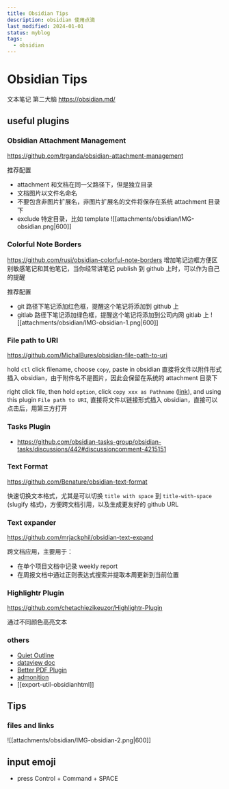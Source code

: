```yaml
---
title: Obsidian Tips
description: obsidian 使用点滴
last_modified: 2024-01-01
status: myblog
tags:
  - obsidian
---
```


# Obsidian Tips
文本笔记 第二大脑
https://obsidian.md/



## useful plugins
### Obsidian Attachment Management
https://github.com/trganda/obsidian-attachment-management

推荐配置
- attachment 和文档在同一父路径下，但是独立目录
- 文档图片以文件名命名
- 不要包含非图片扩展名，非图片扩展名的文件将保存在系统 attachment 目录下
- exclude 特定目录，比如 template
![[attachments/obsidian/IMG-obsidian.png|600]]

### Colorful Note Borders
https://github.com/rusi/obsidian-colorful-note-borders
增加笔记边框方便区别敏感笔记和其他笔记，当你经常讲笔记 publish 到 github 上时，可以作为自己的提醒

推荐配置
- git 路径下笔记添加红色框，提醒这个笔记将添加到 github 上
- gitlab 路径下笔记添加绿色框，提醒这个笔记将添加到公司内网 gitlab 上
![[attachments/obsidian/IMG-obsidian-1.png|600]]

### File path to URI
https://github.com/MichalBures/obsidian-file-path-to-uri

hold `ctl` click filename, choose `copy`, paste in obsidian
直接将文件以附件形式插入 obsidian，由于附件名不是图片，因此会保留在系统的 attachment 目录下

right click file, then hold `option`, click `copy xxx as Pathname` ([link](https://technastic.com/copy-file-path-mac/)), and using this plugin `File path to URI`, 
直接将文件以链接形式插入 obsidian，直接可以点击后，用第三方打开

### Tasks Plugin
- https://github.com/obsidian-tasks-group/obsidian-tasks/discussions/442#discussioncomment-4215151

### Text Format
https://github.com/Benature/obsidian-text-format

快速切换文本格式，尤其是可以切换 `title with space` 到 `title-with-space` (slugify 格式)，方便跨文档引用，以及生成更友好的 github URL

### Text expander
https://github.com/mrjackphil/obsidian-text-expand

跨文档应用，主要用于：
- 在单个项目文档中记录 weekly report
- 在周报文档中通过正则表达式搜索并提取本周更新到当前位置

### Highlightr Plugin
https://github.com/chetachiezikeuzor/Highlightr-Plugin

通过不同颜色高亮文本

### others 
- [Quiet Outline](https://github.com/guopenghui/obsidian-quiet-outline)
- [dataview doc](https://blacksmithgu.github.io/obsidian-dataview/)
- [Better PDF Plugin](https://github.com/MSzturc/obsidian-better-pdf-plugin/)
- [admonition](https://github.com/valentine195/obsidian-admonition)
- [[export-util-obsidianhtml]]


## Tips
### files and links
![[attachments/obsidian/IMG-obsidian-2.png|600]]


## input emoji
- press Control + Command + SPACE





